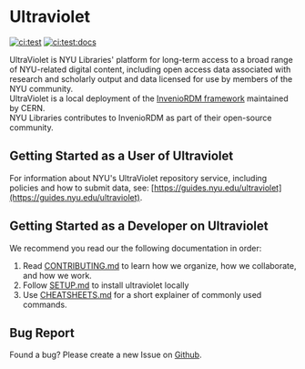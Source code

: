 # Ultraviolet 

[![ci:test](https://github.com/nyudlts/ultraviolet/workflows/ci:test/badge.svg)](https://github.com/nyudlts/ultraviolet/actions)
[![ci:test:docs](https://github.com/nyudlts/ultraviolet/workflows/ci:test:docs/badge.svg)](https://nyudlts.github.io/ultraviolet/)

UltraViolet is NYU Libraries' platform for long-term access to a broad range of NYU-related digital content, including open access data associated with research and scholarly output and data licensed for use by members of the NYU community.  
UltraViolet is a local deployment of the [InvenioRDM framework](https://inveniordm.docs.cern.ch/) maintained by CERN.  
NYU Libraries contributes to InvenioRDM as part of their open-source community.

## Getting Started as a User of Ultraviolet

For information about NYU's UltraViolet repository service, including policies and how to submit data, see: [https://guides.nyu.edu/ultraviolet](https://guides.nyu.edu/ultraviolet).  

## Getting Started as a Developer on Ultraviolet

We recommend you read our the following documentation in order:
<!-- 1. Finish this readme.md document. -->
1. Read [CONTRIBUTING.md](docs/CONTRIBUTE.md) to learn how we organize, how we collaborate, and how we work.
2. Follow [SETUP.md](docs/SETUP.md) to install ultraviolet locally
3. Use [CHEATSHEETS.md](docs/CHEATSHEETS.md) for a short explainer of commonly used commands.

## Bug Report

Found a bug? Please create a new Issue on [Github](https://github.com/nyudlts/ultraviolet/issues).